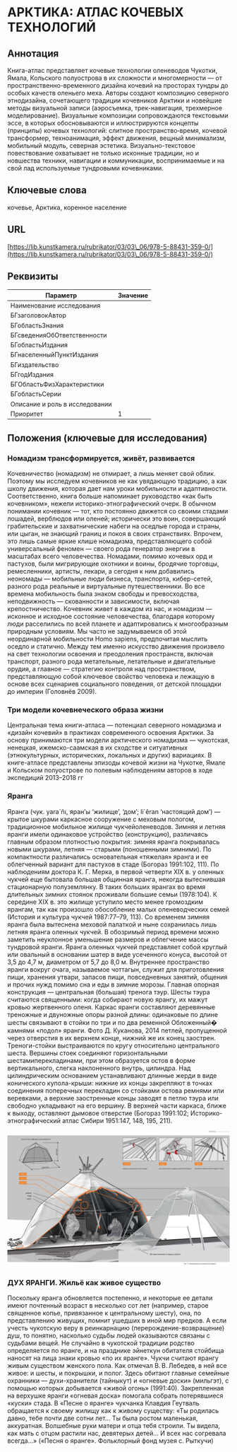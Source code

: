 # АРКТИКА: АТЛАС КОЧЕВЫХ ТЕХНОЛОГИЙ

## Аннотация

Книга-атлас представляет кочевые технологии оленеводов Чукотки, Ямала, Кольского полуострова в их сложности и многомерности — от пространственно-временного дизайна кочевий на просторах тундры до особых качеств оленьего меха. Авторы создают композицию северного этнодизайна, сочетающего традиции кочевников Арктики и новейшие методы визуальной записи (аэросъемка, трек-навигация, трехмерное моделирование). Визуальные композиции сопровождаются текстовыми эссе, в которых обосновываются и иллюстрируются концепты (принципы) кочевых технологий: слитное пространство‑время, кочевой трансформер, техноанимация, эффект движения, вещный минимализм, мобильный модуль, северная эстетика. Визуально-текстовое повествование охватывает не только исконные традиции, но и новшества техники, навигации и коммуникации, воспринимаемые и на свой лад используемые тундровыми кочевниками.

## Ключевые слова

кочевье, Арктика, коренное население

## URL

[https://lib.kunstkamera.ru/rubrikator/03/03\_06/978-5-88431-359-0/](https://lib.kunstkamera.ru/rubrikator/03/03\_06/978-5-88431-359-0/)

## Реквизиты

| Параметр                       | Значение |
| ------------------------------ | -------- |
| Наименование исследования      |          |
| БГзаголовокАвтор               |          |
| БГобластьЗнания                |          |
| БГсведенияОбОтветственности    |          |
| БГобластьИздания               |          |
| БГнаселенныйПунктИздания       |          |
| БГиздательство                 |          |
| БГгодИздания                   |          |
| БГОбластьФизХарактеристики     |          |
| БГобластьСерии                 |          |
| Описание и роль в исследовании |          |
| Приоритет                      | 1        |

## Положения (ключевые для исследования)

### Номадизм трансформируется, живёт, развивается

Кочевничество (номадизм) не отмирает, а лишь меняет свой облик. Поэтому мы исследуем кочевников не как увядающую традицию, а как школу движения, которая дает нам уроки мобильности и адаптивности. Соответственно, книга больше напоминает руководство «как быть кочевником», нежели историко-этнографический очерк. В обычном понимании кочевник — тот, кто постоянно движется со своими стадами лошадей, верблюдов или оленей; исторически это воин, совершающий грабительские и захватнические набеги на оседлые города и страны, или цыган, не знающий границ и покоя в своих странствиях. Впрочем, это лишь самые яркие клише номадизма, представляющего собой универсальный феномен — своего рода генератор энергии в масштабах всего человечества. Номадами, помимо кочевых орд и пастухов, были мигрирующие охотники и воины, бродячие торговцы, ремесленники, артисты, лекари, а сегодня к ним добавились неономады — мобильные люди бизнеса, транспорта, кибер-сетей, разного рода реальные и виртуальные путешественники. Во все времена мобильность была знаком свободы и превосходства, неподвижность — скованности и зависимости, включая крепостничество. Кочевник живет в каждом из нас, и номадизм — исконное и исходное состояние человечества, благодаря которому люди расселились по всей планете и адаптировались к многообразным природным условиям. Мы часто не задумываемся об этой неординарной мобильности Homo sapiens, предпочитая мыслить оседло и статично. Между тем именно искусство движения произвело на свет технологии освоения и преодоления пространств, включая транспорт, разного рода метательные, летательные и двигательные орудия, а главное — стратегию контроля над пространством, представляющую собой ключевое свойство человека и лежащую в основе всех сценариев социального поведения, от детской площадки до империи (Головнёв 2009).

### Три модели кочевнеческого образа жизни

Центральная тема книги-атласа — потенциал северного номадизма и «дизайн кочевий» в практиках современного освоения Арктики. За основу принимаются три модели арктического номадизма — чукотская, ненецкая, ижемско-саамская в их сходстве и ситуативных (этнокультурных, исторических, локальных и других) вариациях. В книге-атласе представлены эпизоды кочевой жизни на Чукотке, Ямале и Кольском полуострове по полевым наблюдениям авторов в ходе экспедиций 2013–2018 гг

### Яранга

Яранга (чук. yara´ñι, яран’ы ‘жилище’, ‘дом’; li´êran ‘настоящий дом’) — крытое шкурами каркасное сооружение с меховым пологом, традиционное мобильное жилище чукчейоленеводов. Зимняя и летняя яранги имели одинаковое устройство (конструкцию), различаясь главным образом плотностью покрытия: зимняя яранга покрывалась новыми шкурами, летняя — старыми (поношенными зимними). По компактности различались основательная «тяжелая» яранга и ее облегченный вариант для пастухов в стаде (Богораз 1991:102, 111). По наблюдениям доктора К. Г. Мерка, в первой четверти XIX в. у оленных чукчей еще бытовала большая общинная яранга, некогда вытеснившая стационарную полуземлянку. В таких больших ярангах во время длительных зимних стоянок проживали большие семьи (1978:104). К середине XIX в. это жилище уступило место менее громоздким ярангам, так как произошло обособление малых оленеводческих семей (История и культура чукчей 1987:77–79, 113). Со временем зимняя яранга была вытеснена меховой палаткой и ныне сохранилась лишь летняя яранга оленных чукчей. В обозримый период времени можно заметить неуклонное уменьшение размеров и облегчение массы тундровой яранги. Яранга оленных чукчей представляет собой круглый или овальный в основании шатер в виде усеченного конуса, высотой от 3,5 до 4,7 м, диаметром от 5,7 до 8,0 м. Внутреннее пространство яранги вокруг очага, называемое чоттагын, служит для приготовления пищи, хранения утвари, запасов пищи, повседневных занятий, общения и прочих нужд помимо сна и еды в зимние морозы. Главная опорная конструкция — центральная (большая) тренога тэур. Шесты тэура считаются священными: когда собирают новую ярангу, их мажут кровью жертвенного оленя. Каркас яранги составляют деревянные треножные и двуножные опоры разной длины: одинаковые по длине шесты связывают в стойки по три и по два ременной Обложенный� камнями «подол» яранги. Фото Д. Куканова, 2014 петлей, пропущенной через отверстия в их верхнем конце, нижний же их конец заострен. Треноги-стойки выстраиваются по кругу относительно центрального шеста. Вершины стоек соединяют горизонтальными шестамиперекладинами, при этом образуется остов в форме вертикального, слегка наклоненного внутрь, цилиндра. Над цилиндрическим основанием устанавливают длинные жерди в виде конического купола-крыши: нижние их концы закрепляют в точках соединения поперечных перекладин со стойками остова ремнями или веревками, а верхние заостренные концы заводят в петлю тэура или свободно укладывают на его вершину. В верхней части каркаса, ближе к выходу, оставляют дымовое отверстие (Богораз 1991:102; Историко-этнографический атлас Сибири 1951:147, 148, 195, 211).

![](<../../.gitbook/assets/image (1) (1) (1).png>)

### ДУХ ЯРАНГИ. Жильё как живое существо

Поскольку яранга обновляется постепенно, и некоторые ее детали имеют почтенный возраст в несколько сот лет (например, старое священное копье, привязанное к центральному шесту), она, по представлению живущих, помнит ушедших в иной мир предков. А если учесть чукотскую веру в реинкарнацию (перерождение-возвращение) душ, то понятно, насколько судьбы людей оказываются связаны с судьбами вещей. Не случайно в чукотской традиции родство определяется по яранге, и на празднике эйнеткун обитателя стойбища наносят на лица знаки кровью «по их яранге». Чукчи считают ярангу живым существом женского пола. Как отмечал В. В. Лебедев, в ней все живое: и шесты, и покрышки, и полог. Здесь обитают главные семейные охранники — духи-хранители (тайныкут) и «огневые доски» (мильгэт), с помощью которых добывается «живой огонь» (1991:40). Закрепленная на верхушке яранги «огневая доска» помогала собрать потерявшиеся «куски» стада. В «Песне о яранге» чукчанка Клавдия Геутваль обращается к своему жилищу как к живому существу: «Ты родилась давно, тебе почти две сотни лет… Ты была ростом маленькая, аккуратная. Волшебные руки матери и отца тебя строили. Ты видела, как мать с отцом растили нас, девятерых детей… И всех нас согревала всегда…» («Песня о яранге». Фольклорный фонд музея с. Рыткучи)



